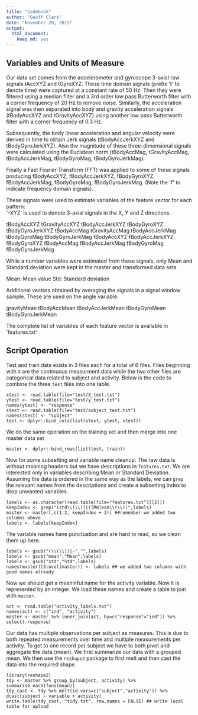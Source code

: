```yaml
---
title: "Codebook"
author: "Geoff Clark"
date: "November 20, 2015"
output:
  html_document:
    keep_md: yes
---
```

## Variables and Units of Measure
Our data set comes from the accelerometer and gyroscope 3-axial raw signals tAccXYZ and tGyroXYZ. These time domain signals (prefix 't' to denote time) were captured at a constant rate of 50 Hz. Then they were filtered using a median filter and a 3rd order low pass Butterworth filter with a corner frequency of 20 Hz to remove noise. Similarly, the acceleration signal was then separated into body and gravity acceleration signals (tBodyAccXYZ and tGravityAccXYZ) using another low pass Butterworth filter with a corner frequency of 0.3 Hz. 

Subsequently, the body linear acceleration and angular velocity were derived in time to obtain Jerk signals (tBodyAccJerkXYZ and tBodyGyroJerkXYZ). Also the magnitude of these three-dimensional signals were calculated using the Euclidean norm (tBodyAccMag, tGravityAccMag, tBodyAccJerkMag, tBodyGyroMag, tBodyGyroJerkMag). 

Finally a Fast Fourier Transform (FFT) was applied to some of these signals producing fBodyAccXYZ, fBodyAccJerkXYZ, fBodyGyroXYZ, fBodyAccJerkMag, fBodyGyroMag, fBodyGyroJerkMag. (Note the 'f' to indicate frequency domain signals). 

These signals were used to estimate variables of the feature vector for each pattern:  
'-XYZ' is used to denote 3-axial signals in the X, Y and Z directions.

tBodyAccXYZ
tGravityAccXYZ
tBodyAccJerkXYZ
tBodyGyroXYZ
tBodyGyroJerkXYZ
tBodyAccMag
tGravityAccMag
tBodyAccJerkMag
tBodyGyroMag
tBodyGyroJerkMag
fBodyAccXYZ
fBodyAccJerkXYZ
fBodyGyroXYZ
fBodyAccMag
fBodyAccJerkMag
fBodyGyroMag
fBodyGyroJerkMag

While a number variables were estimated from these signals, only Mean and Standard deviation were kept in the master and transformed data sets 

Mean: Mean value
Std: Standard deviation

Additional vectors obtained by averaging the signals in a signal window sample. These are used on the angle variable:

gravityMean
tBodyAccMean
tBodyAccJerkMean
tBodyGyroMean
tBodyGyroJerkMean

The complete list of variables of each feature vector is available in 'features.txt'

## Script Operation

Test and train data exists in 3 files each for a total of 6 files. Files beginning with `X` are the continuous measurment data while the two other files are categorical data related to subject and activity. Below is the code to combine the three `test` files into one table. 

```
xtest <- read.table(file="test/X_test.txt")
ytest <- read.table(file="test/y_test.txt")
names(ytest) <- "response"
stest <- read.table(file="test/subject_test.txt")
names(stest) <- "subject"
test <- dplyr::bind_cols(list(stest, ytest, xtest))
```
We do the same operation on the training set and then merge into one master data set

```
master <- dplyr::bind_rows(list(test, train))
```

Now for some subsetting and variable name cleanup. The raw data is without meaning headers but we have descriptions in `features.txt`. We are interested only in variables describing Mean or Standard Deviation. Assuming the data is ordered in the same way as the labels, we can `grep` the relevant names from the descriptions and create a subsetting index to drop unwanted variables.

```
labels <- as.character(read.table(file="features.txt")[[2]])
keepIndex <- grep("(std\\(\\))|([Mm]ean\\(\\))",labels)
master <- master[,c(1:2, keepIndex + 2)] ##remember we added two columns above
labels <- labels[keepIndex]
```
The variable names have punctuation and are hard to read, so we clean them up here.

```
labels <- gsub("(\\(\\))|-","",labels)
labels <- gsub("mean","Mean",labels)
labels <- gsub("std","Std",labels)
names(master)[3:ncol(master)] <- labels ## we added two columns with good names already
```
Now we should get a meaninful name for the activity variable. Now it is represented by an integer. We load these names and create a table to join with `master`.

```
act <- read.table("activity_labels.txt")
names(act) <- c("ind", "activity")
master <- master %>% inner_join(act, by=c("response"="ind")) %>% select(-response) 
```
Our data has multiple observations per subject as measures. This is due to both repeated measurements over time and multiple measurements per activity. To get to one record per subject we have to both pivot and aggregate the data (mean). We first summarize our data with a grouped mean. We then use the `reshape2` package to first melt and then cast the data into the required shape. 

```
library(reshape2)
tdy <- master %>% group_by(subject, activity) %>% summarise_each(funs(mean))
tdy_cast <- tdy %>% melt(id.vars=c("subject","activity")) %>% dcast(subject ~ variable + activity)
write.table(tdy_cast, "tidy.txt", row.names = FALSE) ## write local table for upload
```